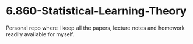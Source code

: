 # 6.860-Statistical-Learning-Theory
Personal repo where I keep all the papers, lecture notes and homework readily available  for myself.
